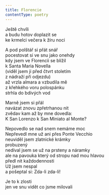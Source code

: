 ```yaml
---
title: Florencie
contentType: poetry
---
```


<section>

Ještě chvíli  
a budu hotov doplazit se  
ke krmelci večera k žíru noci

A pod polštář si přát snář  
pocestovat si ve snu jako onehdy  
kdy jsem ve Florencii se blížil  
k Santa Maria Novella  
(viděl jsem ji před čtvrt stoletím  
z nádraží při odjezdu)  
až vrzla almara a vzbudila mě  
z křehkého voru polospánku  
strhla do bdivých vod

Marně jsem si přál  
navázat znovu zpřetrhanou nit  
zvědav kam až by mne dovedla:  
K San Lorenzo k San Miniato al Monte?

Nepovedlo se nad snem nemáme moc  
Nepřevedl mne už ani přes Ponte Vecchio  
neuviděl jsem zlatnické krámky  
probuzený  
nedíval jsem se už na prsteny a náramky  
ale na pavouka který od stropu nad mou hlavou  
předl nit každodennosti  
Už jsem nespal  
a pošeptal si: Zda-li zda-li!

Je to k zlosti  
jen ve snu vidět co jsme milovali

</section>

